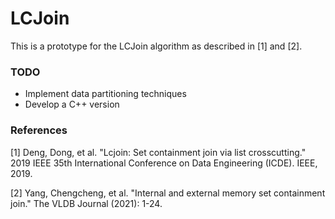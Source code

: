 # LCJoin

This is a prototype for the LCJoin algorithm as described in [1] and [2]. 


### TODO
 - Implement data partitioning techniques
 - Develop a C++ version
 
### References

[1] Deng, Dong, et al. "Lcjoin: Set containment join via list crosscutting." 2019 IEEE 35th International Conference on Data Engineering (ICDE). IEEE, 2019.

[2] Yang, Chengcheng, et al. "Internal and external memory set containment join." The VLDB Journal (2021): 1-24.
